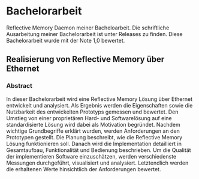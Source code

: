 # Bachelorarbeit

Reflective Memory Daemon meiner Bacheloarbeit.
Die schriftliche Ausarbeitung meiner Bachelorarbeit ist unter Releases zu finden.
Diese Bachelorarbeit wurde mit der Note 1,0 bewertet.

## Realisierung von Reflective Memory über Ethernet

### Abstract
In dieser Bachelorarbeit wird eine Reflective Memory Lösung über Ethernet entwickelt und analysiert.
Als Ergebnis werden die Eigenschaften sowie die Nutzbarkeit des entwickelten Prototyps gemessen und bewertet.
Den Umstieg von einer proprietären Hard- und Softwarelösung auf eine standardisierte Lösung wird dabei als Motivation
begründet.
Nachdem wichtige Grundbegriffe erklärt wurden,
werden Anforderungen an den Prototypen gestellt.
Die Planung beschreibt, wie die Reflective Memory Lösung funktionieren soll.
Danach wird die Implementation detailliert in Gesamtaufbau, Funktionalität und Bedienung beschrieben.
Um die Qualität der implementieren Software einzuschätzen, werden verschiedenste Messungen durchgeführt,
visualisiert und analysiert.
Letztendlich werden die erhaltenen Werte hinsichtlich der Anforderungen bewertet.
